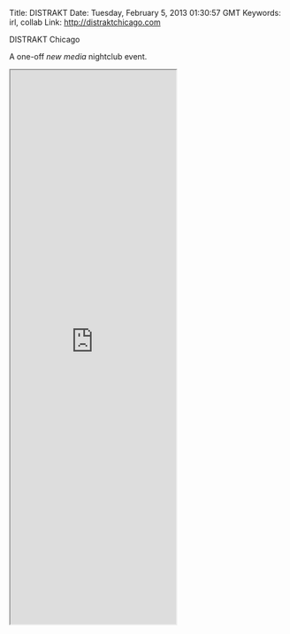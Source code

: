 Title: DISTRAKT
Date: Tuesday, February 5, 2013 01:30:57 GMT
Keywords: irl, collab
Link: http://distraktchicago.com

DISTRAKT Chicago

A one-off _new media_ nightclub event.

<iframe src="http://distraktchicago.com/" height="1000">